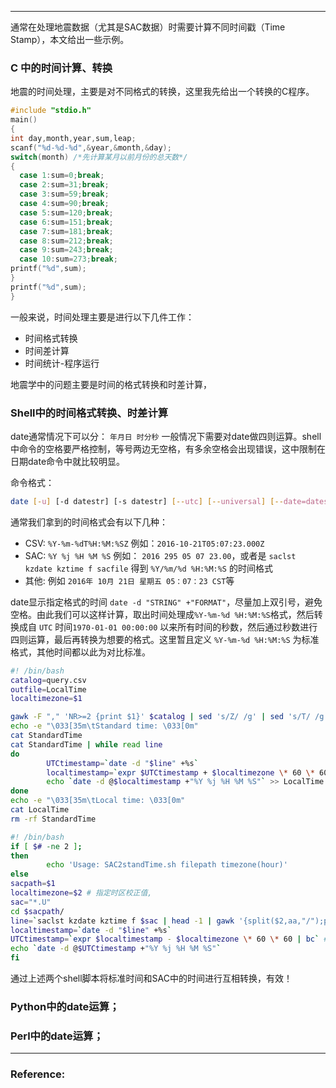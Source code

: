 ---
通常在处理地震数据（尤其是SAC数据）时需要计算不同时间戳（Time Stamp），本文给出一些示例。

<!--more-->

### C 中的时间计算、转换
地震的时间处理，主要是对不同格式的转换，这里我先给出一个转换的C程序。

``` C
#include "stdio.h"
main()
{
int day,month,year,sum,leap;
scanf("%d-%d-%d",&year,&month,&day);
switch(month) /*先计算某月以前月份的总天数*/
{
  case 1:sum=0;break;
  case 2:sum=31;break;
  case 3:sum=59;break;
  case 4:sum=90;break;
  case 5:sum=120;break;
  case 6:sum=151;break;
  case 7:sum=181;break;
  case 8:sum=212;break;
  case 9:sum=243;break;
  case 10:sum=273;break;
printf("%d",sum);
}  
printf("%d",sum);
}
```
一般来说，时间处理主要是进行以下几件工作：

- 时间格式转换
- 时间差计算
- 时间统计-程序运行

地震学中的问题主要是时间的格式转换和时差计算，

### Shell中的时间格式转换、时差计算

date通常情况下可以分： `年月日 时分秒` 一般情况下需要对date做四则运算。shell中命令的空格要严格控制，等号两边无空格，有多余空格会出现错误，这中限制在日期date命令中就比较明显。

命令格式：
``` bash
date [-u] [-d datestr] [-s datestr] [--utc] [--universal] [--date=datestr] [--set=datestr] [--help] [-version] [+FORMAT] [MMDDhhmm[[CC]YY][.ss]]
```
通常我们拿到的时间格式会有以下几种：

- CSV: `%Y-%m-%dT%H:%M:%SZ` 例如：`2016-10-21T05:07:23.000Z`
- SAC: `%Y %j %H %M %S` 例如： `2016 295 05 07 23.00`，或者是 `saclst kzdate kztime f sacfile` 得到 `%Y/%m/%d %H:%M:%S` 的时间格式
- 其他: 例如 `2016年 10月 21日 星期五 05：07：23 CST`等

date显示指定格式的时间 `date -d "STRING" +"FORMAT"`，尽量加上双引号，避免空格。由此我们可以这样计算，取出时间处理成`%Y-%m-%d %H:%M:%S`格式，然后转换成自 `UTC` 时间`1970-01-01 00:00:00` 以来所有时间的秒数，然后通过秒数进行四则运算，最后再转换为想要的格式。这里暂且定义 `%Y-%m-%d %H:%M:%S` 为标准格式，其他时间都以此为对比标准。
``` bash
#! /bin/bash
catalog=query.csv
outfile=LocalTime
localtimezone=$1

gawk -F "," 'NR>=2 {print $1}' $catalog | sed 's/Z/ /g' | sed 's/T/ /g' > StandardTime
echo -e "\033[35m\tStandard time: \033[0m"
cat StandardTime
cat StandardTime | while read line
do
        UTCtimestamp=`date -d "$line" +%s`
        localtimestamp=`expr $UTCtimestamp + $localtimezone \* 60 \* 60 | bc` # oneday=86400(s)
        echo `date -d @$localtimestamp +"%Y %j %H %M %S"` >> LocalTime
done
echo -e "\033[35m\tLocal time: \033[0m"
cat LocalTime
rm -rf StandardTime
```
  
```bash
#! /bin/bash
if [ $# -ne 2 ];
then
        echo 'Usage: SAC2standTime.sh filepath timezone(hour)'
else
sacpath=$1
localtimezone=$2 # 指定时区校正值,
sac="*.U"
cd $sacpath/
line=`saclst kzdate kztime f $sac | head -1 | gawk '{split($2,aa,"/");print aa[1]"-"aa[2]"-"aa[3],$3}'`
localtimestamp=`date -d "$line" +%s`
UTCtimestamp=`expr $localtimestamp - $localtimezone \* 60 \* 60 | bc` # oneday=86400(s) onehour=3600(s)
echo `date -d @$UTCtimestamp +"%Y %j %H %M %S"`
fi
```

通过上述两个shell脚本将标准时间和SAC中的时间进行互相转换，有效！

### Python中的date运算；
### Perl中的date运算；

-----
### Reference: